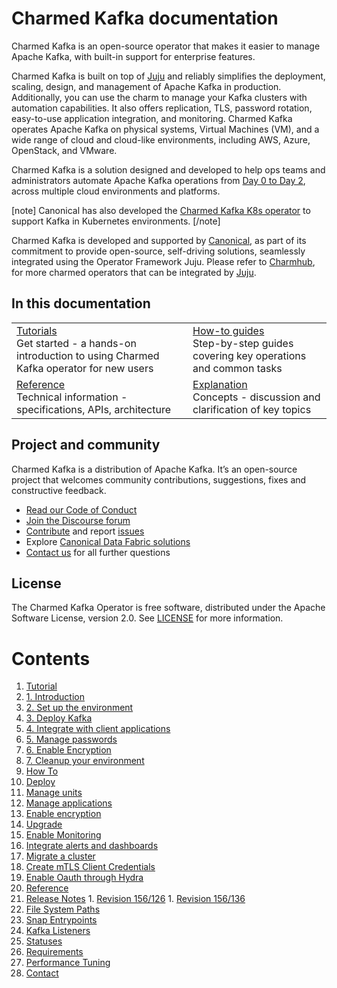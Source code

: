 # Charmed Kafka documentation

Charmed Kafka is an open-source operator that makes it easier to manage Apache Kafka, with built-in support for enterprise features. 

Charmed Kafka is built on top of [Juju](https://juju.is/) and reliably simplifies the deployment, scaling, design, and management of Apache Kafka in production. Additionally, you can use the charm to manage your Kafka clusters with automation capabilities. It also offers replication, TLS, password rotation, easy-to-use application integration, and monitoring.
Charmed Kafka operates Apache Kafka on physical systems, Virtual Machines (VM), and a wide range of cloud and cloud-like environments, including AWS, Azure, OpenStack, and VMware. 

Charmed Kafka is a solution designed and developed to help ops teams and 
administrators automate Apache Kafka operations from [Day 0 to Day 2](https://codilime.com/blog/day-0-day-1-day-2-the-software-lifecycle-in-the-cloud-age/), across multiple cloud environments and platforms.

[note]
Canonical has also developed the [Charmed Kafka K8s operator](/t/charmed-kafka-k8s-documentation/10296) to support Kafka in Kubernetes environments.
[/note]

Charmed Kafka is developed and supported by [Canonical](https://canonical.com/), as part of its commitment to 
provide open-source, self-driving solutions, seamlessly integrated using the Operator Framework Juju. Please 
refer to [Charmhub](https://charmhub.io/), for more charmed operators that can be integrated by [Juju](https://juju.is/).

## In this documentation

| | |
|--|--|
|  [Tutorials](/t/charmed-kafka-tutorial-overview/10571)</br>  Get started - a hands-on introduction to using Charmed Kafka operator for new users </br> |  [How-to guides](/t/charmed-kafka-how-to-manage-units/10287) </br> Step-by-step guides covering key operations and common tasks |
| [Reference](https://charmhub.io/kafka/actions?channel=3/stable) </br> Technical information - specifications, APIs, architecture | [Explanation]() </br> Concepts - discussion and clarification of key topics  |

## Project and community

Charmed Kafka is a distribution of Apache Kafka. It’s an open-source project that welcomes community contributions, suggestions, fixes and constructive feedback.
- [Read our Code of Conduct](https://ubuntu.com/community/code-of-conduct)
- [Join the Discourse forum](/tag/kafka)
- [Contribute](https://github.com/canonical/kafka-operator/blob/main/CONTRIBUTING.md) and report [issues](https://github.com/canonical/kafka-operator/issues/new)
- Explore [Canonical Data Fabric solutions](https://canonical.com/data)
- [Contact us]([/t/13107) for all further questions

## License

The Charmed Kafka Operator is free software, distributed under the Apache Software License, version 2.0. See [LICENSE](https://github.com/canonical/kafka-operator/blob/main/LICENSE) for more information.

# Contents

1. [Tutorial](tutorial)
  1. [1. Introduction](tutorial/t-overview.md)
  1. [2. Set up the environment](tutorial/t-setup-environment.md)
  1. [3. Deploy Kafka](tutorial/t-deploy.md)
  1. [4. Integrate with client applications](tutorial/t-relate-kafka.md)
  1. [5. Manage passwords](tutorial/t-manage-passwords.md)
  1. [6. Enable Encryption](tutorial/t-enable-encryption.md)
  1. [7. Cleanup your environment](tutorial/t-cleanup-environment.md)
1. [How To](how-to)
  1. [Deploy](how-to/h-deploy.md)
  1. [Manage units](how-to/h-manage-units.md)
  1. [Manage applications](how-to/h-manage-app.md)
  1. [Enable encryption](how-to/h-enable-encryption.md)
  1. [Upgrade](how-to/h-upgrade.md)
  1. [Enable Monitoring](how-to/h-enable-monitoring.md)
  1. [Integrate alerts and dashboards](how-to/h-integrate-alerts-dashboards.md)
  1. [Migrate a cluster](how-to/h-cluster-migration.md)
  1. [Create mTLS Client Credentials](how-to/h-create-mtls-client-credentials.md)
  1. [Enable Oauth through Hydra](how-to/h-enable-oauth.md)
1. [Reference](reference)
  1. [Release Notes](reference/r-releases)
    1. [Revision 156/126](reference/r-releases/r-rev156_126.md)
    1. [Revision 156/136](reference/r-releases/r-rev156_136.md)
  1. [File System Paths](reference/r-file-system-paths.md)
  1. [Snap Entrypoints](reference/r-snap-entrypoints.md)
  1. [Kafka Listeners](reference/r-listeners.md)
  1. [Statuses](reference/r-statuses.md)
  1. [Requirements](reference/r-requirements.md)
  1. [Performance Tuning](reference/r-performance-tuning.md)
  1. [Contact](reference/r-contacts.md)
